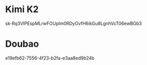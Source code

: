# Kimi K2

sk-Rq3VIPEspMLrwFOUplm0RDyGvfH6ikGu8LgnhVcT06ewBGb3

# Doubao

e19efb62-7556-4f23-b2fa-e3aa8ed9b24b

